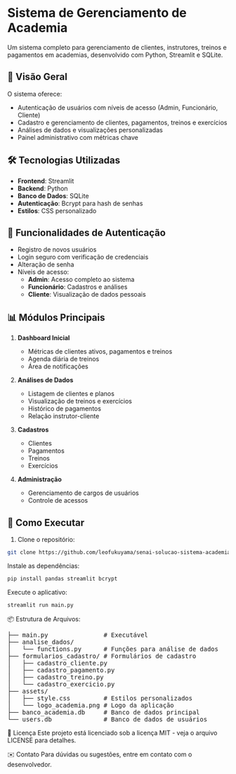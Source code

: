 # Sistema de Gerenciamento de Academia

Um sistema completo para gerenciamento de clientes, instrutores, treinos e pagamentos em academias, desenvolvido com Python, Streamlit e SQLite.

## 📌 Visão Geral

O sistema oferece:
- Autenticação de usuários com níveis de acesso (Admin, Funcionário, Cliente)
- Cadastro e gerenciamento de clientes, pagamentos, treinos e exercícios
- Análises de dados e visualizações personalizadas
- Painel administrativo com métricas chave

## 🛠️ Tecnologias Utilizadas

- **Frontend**: Streamlit
- **Backend**: Python
- **Banco de Dados**: SQLite
- **Autenticação**: Bcrypt para hash de senhas
- **Estilos**: CSS personalizado

## 🔐 Funcionalidades de Autenticação

- Registro de novos usuários
- Login seguro com verificação de credenciais
- Alteração de senha
- Níveis de acesso:
  - **Admin**: Acesso completo ao sistema
  - **Funcionário**: Cadastros e análises
  - **Cliente**: Visualização de dados pessoais

## 📊 Módulos Principais

1. **Dashboard Inicial**
   - Métricas de clientes ativos, pagamentos e treinos
   - Agenda diária de treinos
   - Área de notificações

2. **Análises de Dados**
   - Listagem de clientes e planos
   - Visualização de treinos e exercícios
   - Histórico de pagamentos
   - Relação instrutor-cliente

3. **Cadastros**
   - Clientes
   - Pagamentos
   - Treinos
   - Exercícios

4. **Administração**
   - Gerenciamento de cargos de usuários
   - Controle de acessos

## 🚀 Como Executar

1. Clone o repositório:
```bash
git clone https://github.com/leofukuyama/senai-solucao-sistema-academia
```
Instale as dependências:

```bash
pip install pandas streamlit bcrypt
```
Execute o aplicativo:

```bash
streamlit run main.py
```

📦 Estrutura de Arquivos:
<pre>
├── main.py               # Executável 
├── analise_dados/
│   └── functions.py      # Funções para análise de dados
├── formularios_cadastro/ # Formulários de cadastro
│   ├── cadastro_cliente.py
│   ├── cadastro_pagamento.py
│   ├── cadastro_treino.py
│   └── cadastro_exercicio.py
├── assets/
│   ├── style.css         # Estilos personalizados
│   └── logo_academia.png # Logo da aplicação
├── banco_academia.db     # Banco de dados principal
└── users.db              # Banco de dados de usuários
</pre>

📝 Licença
Este projeto está licenciado sob a licença MIT - veja o arquivo LICENSE para detalhes.

✉️ Contato
Para dúvidas ou sugestões, entre em contato com o desenvolvedor.